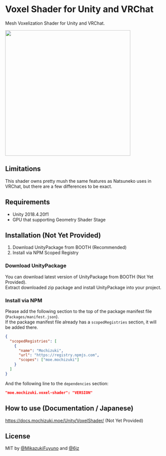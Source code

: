 # Voxel Shader for Unity and VRChat

Mesh Voxelization Shader for Unity and VRChat.

<img src="https://user-images.githubusercontent.com/10832834/94378296-5a1a5f80-0163-11eb-97e6-6018fc61cc7b.PNG" width="400px">

## Limitations

This shader owns pretty mush the same features as Natsuneko uses in VRChat, but there are a few differences to be exact.

## Requirements

- Unity 2018.4.20f1
- GPU that supporting Geometry Shader Stage

## Installation (Not Yet Provided)

1. Download UnityPackage from BOOTH (Recommended)
2. Install via NPM Scoped Registry

### Download UnityPackage

You can download latest version of UnityPackage from BOOTH (Not Yet Provided).  
Extract downloaded zip package and install UnityPackage into your project.

### Install via NPM

Please add the following section to the top of the package manifest file (`Packages/manifest.json`).  
If the package manifest file already has a `scopedRegistries` section, it will be added there.

```json
{
  "scopedRegistries": [
    {
      "name": "Mochizuki",
      "url": "https://registry.npmjs.com",
      "scopes": ["moe.mochizuki"]
    }
  ]
}
```

And the following line to the `dependencies` section:

```json
"moe.mochizuki.voxel-shader": "VERSION"
```

## How to use (Documentation / Japanese)

https://docs.mochizuki.moe/Unity/VoxelShader/ (Not Yet Provided)

## License

MIT by [@MikazukiFuyuno](https://twitter.com/MikazukiFuyuno) and [@6jz](https://twitter.com/6jz)
